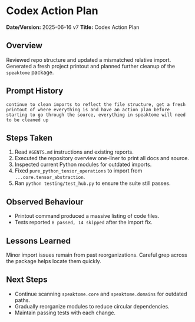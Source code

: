 # Codex Action Plan

**Date/Version:** 2025-06-16 v7
**Title:** Codex Action Plan

## Overview
Reviewed repo structure and updated a mismatched relative import. Generated a fresh project printout and planned further cleanup of the `speaktome` package.

## Prompt History
```
continue to clean imports to reflect the file structure, get a fresh printout of where everything is and have an action plan before starting to go through the source, everything in speaktome will need to be cleaned up
```

## Steps Taken
1. Read `AGENTS.md` instructions and existing reports.
2. Executed the repository overview one-liner to print all docs and source.
3. Inspected current Python modules for outdated imports.
4. Fixed `pure_python_tensor_operations` to import from `...core.tensor_abstraction`.
5. Ran `python testing/test_hub.py` to ensure the suite still passes.

## Observed Behaviour
- Printout command produced a massive listing of code files.
- Tests reported `8 passed, 14 skipped` after the import fix.

## Lessons Learned
Minor import issues remain from past reorganizations. Careful grep across the package helps locate them quickly.

## Next Steps
- Continue scanning `speaktome.core` and `speaktome.domains` for outdated paths.
- Gradually reorganize modules to reduce circular dependencies.
- Maintain passing tests with each change.
